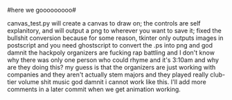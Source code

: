 #here we gooooooooo#

canvas_test.py will create a canvas to draw on; the controls are self explanitory, and will output a png to wherever you want to save it; fixed the bullshit conversion because for some reason, tkinter only outputs images in postscript and you need ghostscript to convert the .ps into png and god damnit the hackpoly organizers are fucking rap battling and I don't know why there was only one person who could rhyme and it's 3:10am and why are they doing this? my guess is that the organizers are just working with companies and they aren't actually stem majors and they played really club-tier volume shit music god damnit i cannot work like this. I'll add more comments in a later commit when we get animation working.

